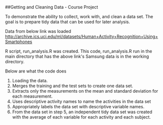##Getting and Cleaning Data - Course Project

To demonstrate the ability to collect, work with, and clean a data set. The goal is to prepare tidy data that can be used for later analysis.

Data from below link was loaded
http://archive.ics.uci.edu/ml/datasets/Human+Activity+Recognition+Using+Smartphones 

R script, run_analysis.R was created. 
This code, run_analysis.R run in the main directory that has the above link's Samsung data is in the working directory. 

Below are what the code does

1. Loading the data.
2. Merges the training and the test sets to create one data set.
3. Extracts only the measurements on the mean and standard deviation for each measurement. 
4. Uses descriptive activity names to name the activities in the data set
5. Appropriately labels the data set with descriptive variable names. 
6. From the data set in step 5, an independent tidy data set was created with the average of each variable for each activity and each subject.

